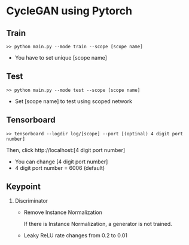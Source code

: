 # CycleGAN using Pytorch

## Train
    >> python main.py --mode train --scope [scope name]
 
* You have to set unique [scope name]

## Test
    >> python main.py --mode test --scope [scope name]

* Set [scope name] to test using scoped network

## Tensorboard
    >> tensorboard --logdir log/[scope] --port [(optinal) 4 digit port number]

Then, click http://localhost:[4 digit port number]

* You can change [4 digit port number]
* 4 digit port number = 6006 (default)

## Keypoint

1. Discriminator 
    * Remove Instance Normalization
      
      If there is Instance Normalization, a generator is not trained.
      
    * Leaky ReLU rate changes from 0.2 to 0.01 
